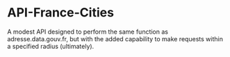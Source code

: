 # API-France-Cities
A modest API designed to perform the same function as adresse.data.gouv.fr, but with the added capability to make requests within a specified radius (ultimately).
